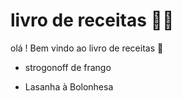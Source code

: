 # livro de receitas :man_cook:

olá ! Bem vindo ao livro de receitas :wave:

- strogonoff de frango

- Lasanha à Bolonhesa
